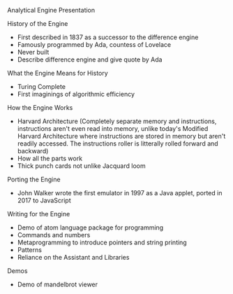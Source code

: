Analytical Engine Presentation

History of the Engine
* First described in 1837 as a successor to the difference engine
* Famously programmed by Ada, countess of Lovelace
* Never built
* Describe difference engine and give quote by Ada

What the Engine Means for History
* Turing Complete
* First imaginings of algorithmic efficiency

How the Engine Works
* Harvard Architecture (Completely separate memory and instructions, instructions aren't even read into memory, unlike today's Modified Harvard Architecture where instructions are stored in memory but aren't readily accessed. The instructions roller is litterally rolled forward and backward)
* How all the parts work
* Thick punch cards not unlike Jacquard loom

Porting the Engine
* John Walker wrote the first emulator in 1997 as a Java applet, ported in 2017 to JavaScript

Writing for the Engine
* Demo of atom language package for programming
* Commands and numbers
* Metaprogramming to introduce pointers and string printing
* Patterns
* Reliance on the Assistant and Libraries

Demos
* Demo of mandelbrot viewer
